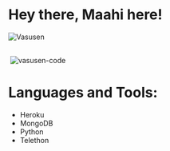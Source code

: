 # Hey there, Maahi here!
<p align="left"> <img src="https://komarev.com/ghpvc/?username=Vasusen-code&label=Profile%20views&color=0e75b6&style=flat-square" alt="Vasusen" /> </p>


<p align="left"> 
    <a href="https://t.me/maheshchauhan"><img src="https://img.shields.io/badge/Telegram-2CA5E0?style=for-the-badge&logo=telegram&logoColor=white" alt="" srcset=""></a> 
</p>

<p>&nbsp;<img align="center" src="https://github-readme-stats.vercel.app/api?username=vasusen-code&show_icons=true&theme=midnight-purple&locale=en" alt="vasusen-code" /></p>

# Languages and Tools:

- Heroku
- MongoDB
- Python
- Telethon


